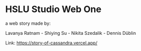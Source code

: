 # HSLU Studio Web One

a web story made by:

Lavanya Ratnam - Shiying Su - Nikita Szedalik - Dennis Düblin

Link: https://story-of-cassandra.vercel.app/
